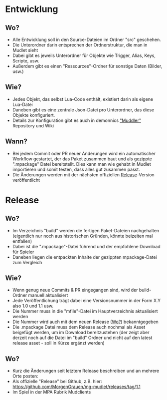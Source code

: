 Entwicklung
===========

Wo?
---

* Alle Entwicklung soll in den Source-Dateien im Ordner "src" geschehen.
* Die Unterordner darin entsprechen der Ordnerstruktur, die man in Mudlet sieht
* Dabei gibt es jeweils Unterordner für Objekte wie Trigger, Alias, Keys, Scripte, usw.
* Außerdem gibt es einen "Ressources"-Ordner für sonstige Daten (Bilder, usw.)

Wie?
----

* Jedes Objekt, das selbst Lua-Code enthält, existiert darin als eigene Lua-Datei
* Daneben gibt es eine zentrale Json-Datei pro Unterordner, das diese Objekte konfiguriert.
* Details zur Konfiguration gibt es auch in demonnics ["Muddler"](https://github.com/demonnic/muddler) Repository und Wiki

Wann?
-----

* Bei jedem Commit oder PR neuer Änderungen wird ein automatischer Workflow gestartet, der das Paket zusammen baut und als gezippte ".mpackage" Datei bereitstellt. Dies kann man wie gehabt in Mudlet importieren und somit testen, dass alles gut zusammen passt.
* Die Änderungen werden mit der nächsten offiziellen [Release](#release)-Version veröffentlicht


Release
=======

Wo?
---

* Im Verzeichnis "build" werden die fertigen Paket-Dateien nachgehalten (eigentlich nur noch aus historischen Gründen, könnte beizeiten mal entfallen)
* Dabei ist die ".mpackage"-Datei führend und der empfohlene Download für Spieler
* Daneben liegen die entpackten Inhalte der gezippten mpackage-Datei zum Vergleich

Wie?
----

* Wenn genug neue Commits & PR eingegangen sind, wird der build-Ordner manuell aktualisiert
* Jede Veröffentlichung trägt dabei eine Versionsnummer in der Form X.Y also 1.0 und 1.1 usw.
* Die Nummer muss in die "mfile"-Datei im Hauptverzeichnis aktualisiert werden
* Die Nummer wird auch mit dem neuen Release ([Wo?](#wo)) bekanntgegeben
* Die .mpackage Datei muss dem Release auch nochmal als Asset beigefügt werden, um im Download bereitzustehen (der zeigt aber derzeit noch auf die Datei im "build" Ordner und nicht auf den latest release asset - soll in Kürze ergänzt werden)

Wo?
---

* Kurz die Änderungen seit letztem Release beschreiben und an mehrere Orte posten:
* Als offizielle "Release" bei Github, z.B. hier: https://github.com/MorgenGrauen/mg-mudlet/releases/tag/1.1
* Im Spiel in der MPA Rubrik Mudclients

